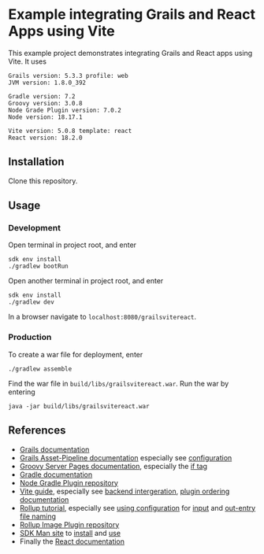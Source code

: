 # Example integrating Grails and React Apps using Vite
This example project demonstrates integrating Grails and React apps using Vite. It uses
```
Grails version: 5.3.3 profile: web
JVM version: 1.8.0_392

Gradle version: 7.2
Groovy version: 3.0.8
Node Grade Plugin version: 7.0.2
Node version: 18.17.1

Vite version: 5.0.8 template: react
React version: 18.2.0
```
## Installation
Clone this repository.
## Usage
### Development
Open terminal in project root, and enter
```
sdk env install
./gradlew bootRun
```
Open another terminal in project root, and enter
```
sdk env install
./gradlew dev
```
In a browser navigate to `localhost:8080/grailsvitereact`.
### Production
To create a war file for deployment, enter
```
./gradlew assemble
```
Find the war file in `build/libs/grailsvitereact.war`. Run the war by entering
```
java -jar build/libs/grailsvitereact.war
```
## References
- [Grails documentation](https://docs.grails.org/5.3.3/guide/single.html)
- [Grails Asset-Pipeline documentation](http://www.asset-pipeline.com/manual/index.html) especially see [configuration](http://www.asset-pipeline.com/manual/index.html#configuration)
- [Groovy Server Pages documentation](https://gsp.grails.org/latest/guide/index.html), especially the [if tag](https://gsp.grails.org/latest/ref/Tags/if.html)
- [Gradle documentation](https://docs.gradle.org/7.2/userguide/userguide.html)
- [Node Gradle Plugin repository](https://github.com/node-gradle/gradle-node-plugin?tab=readme-ov-file)
- [Vite guide](https://vitejs.dev/guide/), especially see [backend intergeration](https://vitejs.dev/guide/backend-integration.html), [plugin ordering documentation](https://vitejs.dev/guide/api-plugin.html#plugin-ordering)
- [Rollup tutorial](https://rollupjs.org/tutorial/), especially see [using configuration](https://rollupjs.org/tutorial/#using-config-files) for [input](https://rollupjs.org/configuration-options/#input) and [out-entry file naming](https://rollupjs.org/configuration-options/#output-entryfilenames)
- [Rollup Image Plugin repository](https://github.com/rollup/plugins/tree/master/packages/image)
- [SDK Man site](https://sdkman.io/) to [install](https://sdkman.io/install) and [use](https://sdkman.io/usage)
- Finally the [React documentation](https://react.dev/learn)
